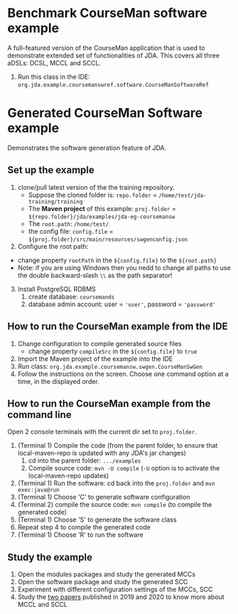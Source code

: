 
# Benchmark CourseMan software example
A full-featured version of the CourseMan application that is used to demonstrate extended set of functionalities of JDA. This covers all three aDSLs: DCSL, MCCL and SCCL.

1. Run this class in the IDE: `org.jda.example.coursemanswref.software.CourseManSoftwareRef`

# Generated CourseMan Software example 

Demonstrates the software generation feature of JDA.

## Set up the example
1. clone/pull latest version of the the training repository.
   - Suppose the cloned folder is: `repo.folder` = `/home/test/jda-training/training`
   - The **Maven project** of this example:
      `proj.folder` = `${repo.folder}/jda/examples/jda-eg-coursemansw`
   - The `root.path`: `/home/test/`
   - the config file: `config.file` = `${proj.folder}/src/main/resources/swgenconfig.json`
2. Configure the root path:
  - change property `rootPath` in the `${config.file}` to the `${root.path}`
  - Note: if you are using Windows then you nedd to change all paths to use the double backward-slash `\\` as the path separator!
3. Install PostgreSQL RDBMS
   1. create database: `coursemands`
   2. database admin account: user = `'user'`, password = `'password'`

## How to run the CourseMan example from the IDE
1. Change configuration to compile generated source files
   - change property `compileSrc` in the `${config.file}` to `true`
2. Import the Maven project of the example into the IDE
3. Run class: `org.jda.example.coursemansw.swgen.CourseManSwGen`
4. Follow the instructions on the screen. Choose one command option at a time, in the displayed order.

## How to run the CourseMan example from the command line
Open 2 console terminals with the current dir set to `proj.folder`.

1. (Terminal 1) Compile the code (from the parent folder, to ensure that local-maven-repo is updated with any JDA's jar changes)
   1. cd into the parent folder: `.../examples`
   2. Compile source code: `mvn -U compile` (`-U` option is to activate the local-maven-repo updates)
2. (Terminal 1) Run the software: cd back into the `proj.folder` and
   `mvn exec:java@run`
3. (Terminal 1) Choose 'C' to generate software configuration
4. (Terminal 2) compile the source code: `mvn compile` (to compile the generated code)
5. (Terminal 1) Choose 'S' to generate the software class
6. Repeat step 4 to compile the generated code
7. (Terminal 1) Choose 'R' to run the software
     
## Study the example
1. Open the modules packages and study the generated MCCs
2. Open the software package and study the generated SCC
3. Experiment with different configuration settings of the MCCs, SCC 
4. Study the [two papers](https://github.com/jdomainapp/training/issues/6) published in 2019 and 2020 to know more about MCCL and SCCL
